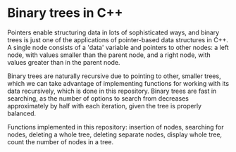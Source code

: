 # Binary trees in C++
Pointers enable structuring data in lots of sophisticated ways, and binary trees is just one of the applications of pointer-based data structures in C++. A single node consists of a 'data' variable and pointers to other nodes: a left node, with values smaller than the parent node, and a right node, with values greater than in the parent node.

Binary trees are naturally recursive due to pointing to other, smaller trees, which we can take advantage of implementing functions for working with its data recursively, which is done in this repository. Binary trees are fast in searching, as the number of options to search from decreases approximately by half with each iteration, given the tree is properly balanced.

Functions implemented in this repository: insertion of nodes, searching for nodes, deleting a whole tree, deleting separate nodes, display whole tree, count the number of nodes in a tree.